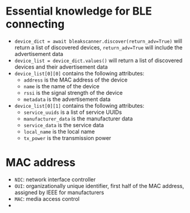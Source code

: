 # Essential knowledge for BLE connecting
- `device_dict = await bleakscanner.discover(return_adv=True)` will return a list of discovered devices, `return_adv=True` will include the advertisement data
- `device_list = device_dict.values()` will return a list of discovered devices and their advertisement data
- `device_list[0][0]` contains the following attributes: 
  - `address` is the MAC address of the device
  - `name` is the name of the device
  - `rssi` is the signal strength of the device
  - `metadata` is the advertisement data
- `device_list[0][1]` contains the following attributes:
  - `service_uuids` is a list of service UUIDs
  - `manufacturer_data` is the manufacturer data
  - `service_data` is the service data
  - `local_name` is the local name
  - `tx_power` is the transmission power

# MAC address
- `NIC`: network interface controller
- `OUI`: organizationally unique identifier, first half of the MAC address, assigned by IEEE for manufacturers
- `MAC`: media access control
- 